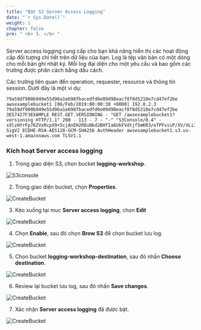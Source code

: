 ```yaml
---
title: "Bật S3 Server Access Logging"
date: "`r Sys.Date()`"
weight: 1
chapter: false
pre: " <b> 3. </b> "
---
```


Server access logging cung cấp cho bạn khả năng hiển thị các hoạt động cấp đối tượng chi tiết trên dữ liệu của bạn. Log là tệp văn bản có một dòng cho mỗi bản ghi nhật ký. Mỗi log đại diện cho một yêu cầu và bao gồm các trường được phân cách bằng dấu cách.

Các trường liên quan đến operation, requester, resource và thông tin session. Dưới đây là một ví dụ:

```
79a59df900b949e55d96a1e698fbacedfd6e09d98eacf8f8d5218e7cd47ef2be awsexamplebucket1 [06/Feb/2019:00:00:38 +0000] 192.0.2.3 79a59df900b949e55d96a1e698fbacedfd6e09d98eacf8f8d5218e7cd47ef2be 3E57427F3EXAMPLE REST.GET.VERSIONING - "GET /awsexamplebucket1?versioning HTTP/1.1" 200 - 113 - 7 - "-" "S3Console/0.4" - s9lzHYrFp76ZVxRcpX9+5cjAnEH2ROuNkd2BHfIa6UkFVdtjf5mKR3/eTPFvsiP/XV/VLi31234= SigV2 ECDHE-RSA-AES128-GCM-SHA256 AuthHeader awsexamplebucket1.s3.us-west-1.amazonaws.com TLSV1.1
```

### Kích hoạt Server access logging

1. Trong giao diện S3, chọn bucket **logging-workshop**.

![S3console](/Workshop-1/images/3.connect/30.png)

2. Trong giao diện bucket, chọn **Properties**.

![CreateBucket](/Workshop-1/images/3.connect/31.png)

3. Kéo xuống tại muc **Server access logging**, chọn **Edit**

![CreateBucket](/Workshop-1/images/3.connect/32.png)

4. Chọn **Enable**, sau đó chọn **Brow S3** để chọn bucket lưu log.

![CreateBucket](/Workshop-1/images/3.connect/33.png)

5. Chọn bucket **logging-workshop-destination**, sau đó nhấn **Choose destination**.

![CreateBucket](/Workshop-1/images/3.connect/34.png)

6. Review lại bucket lưu log, sau đó nhấn **Save changes**.

![CreateBucket](/Workshop-1/images/3.connect/35.png)

7. Xác nhận **Server access logging** đã được bật.

![CreateBucket](/Workshop-1/images/3.connect/36.png)
